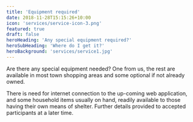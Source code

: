 ```yaml
---
title: 'Equipment required'
date: 2018-11-28T15:15:26+10:00
icon: 'services/service-icon-3.png'
featured: true
draft: false
heroHeading: 'Any special equipment required?'
heroSubHeading: 'Where do I get it?'
heroBackground: 'services/service1.jpg'
---
```


Are there any special equipment needed? One from us, the rest are available in most town shopping areas and some optional if not already owned.


There is need for internet connection to the up-coming web application, and some household items usually on hand, readily available to those having their own means of shelter. Further details provided to accepted participants at a later time.
